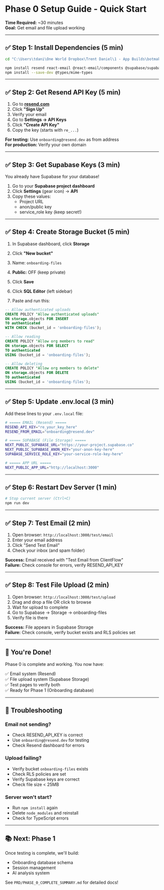 # Phase 0 Setup Guide - Quick Start

**Time Required:** ~30 minutes  
**Goal:** Get email and file upload working

---

## ✅ Step 1: Install Dependencies (5 min)

```bash
cd "C:\Users\tdani\One World Dropbox\Trent Daniel\1 - App Builds\botmakers-client-manager\codespring-boilerplate"

npm install resend react-email @react-email/components @supabase/supabase-js mime-types
npm install --save-dev @types/mime-types
```

---

## ✅ Step 2: Get Resend API Key (5 min)

1. Go to **[resend.com](https://resend.com)**
2. Click **"Sign Up"**
3. Verify your email
4. Go to **Settings → API Keys**
5. Click **"Create API Key"**
6. Copy the key (starts with `re_...`)

**For testing:** Use `onboarding@resend.dev` as from address  
**For production:** Verify your own domain

---

## ✅ Step 3: Get Supabase Keys (3 min)

You already have Supabase for your database!

1. Go to your **Supabase project dashboard**
2. Click **Settings** (gear icon) → **API**
3. Copy these values:
   - Project URL
   - anon/public key
   - service_role key (keep secret!)

---

## ✅ Step 4: Create Storage Bucket (5 min)

1. In Supabase dashboard, click **Storage**
2. Click **"New bucket"**
3. Name: `onboarding-files`
4. **Public:** OFF (keep private)
5. Click **Save**

6. Click **SQL Editor** (left sidebar)
7. Paste and run this:

```sql
-- Allow authenticated uploads
CREATE POLICY "Allow authenticated uploads"
ON storage.objects FOR INSERT
TO authenticated
WITH CHECK (bucket_id = 'onboarding-files');

-- Allow reading
CREATE POLICY "Allow org members to read"
ON storage.objects FOR SELECT
TO authenticated
USING (bucket_id = 'onboarding-files');

-- Allow deleting
CREATE POLICY "Allow org members to delete"
ON storage.objects FOR DELETE
TO authenticated
USING (bucket_id = 'onboarding-files');
```

---

## ✅ Step 5: Update .env.local (3 min)

Add these lines to your `.env.local` file:

```bash
# ===== EMAIL (Resend) =====
RESEND_API_KEY="re_your_key_here"
RESEND_FROM_EMAIL="onboarding@resend.dev"

# ===== SUPABASE (File Storage) =====
NEXT_PUBLIC_SUPABASE_URL="https://your-project.supabase.co"
NEXT_PUBLIC_SUPABASE_ANON_KEY="your-anon-key-here"
SUPABASE_SERVICE_ROLE_KEY="your-service-role-key-here"

# ===== APP URL =====
NEXT_PUBLIC_APP_URL="http://localhost:3000"
```

---

## ✅ Step 6: Restart Dev Server (1 min)

```bash
# Stop current server (Ctrl+C)
npm run dev
```

---

## ✅ Step 7: Test Email (2 min)

1. Open browser: `http://localhost:3000/test/email`
2. Enter your email address
3. Click "Send Test Email"
4. Check your inbox (and spam folder)

**Success:** Email received with "Test Email from ClientFlow"  
**Failure:** Check console for errors, verify RESEND_API_KEY

---

## ✅ Step 8: Test File Upload (2 min)

1. Open browser: `http://localhost:3000/test/upload`
2. Drag and drop a file OR click to browse
3. Wait for upload to complete
4. Go to Supabase → Storage → onboarding-files
5. Verify file is there

**Success:** File appears in Supabase Storage  
**Failure:** Check console, verify bucket exists and RLS policies set

---

## 🎉 You're Done!

Phase 0 is complete and working. You now have:

✅ Email system (Resend)  
✅ File upload system (Supabase Storage)  
✅ Test pages to verify both  
✅ Ready for Phase 1 (Onboarding database)

---

## 🐛 Troubleshooting

### Email not sending?
- Check RESEND_API_KEY is correct
- Use `onboarding@resend.dev` for testing
- Check Resend dashboard for errors

### Upload failing?
- Verify bucket `onboarding-files` exists
- Check RLS policies are set
- Verify Supabase keys are correct
- Check file size < 25MB

### Server won't start?
- Run `npm install` again
- Delete `node_modules` and reinstall
- Check for TypeScript errors

---

## 📚 Next: Phase 1

Once testing is complete, we'll build:
- Onboarding database schema
- Session management
- AI analysis system

See `PRD/PHASE_0_COMPLETE_SUMMARY.md` for detailed docs!



